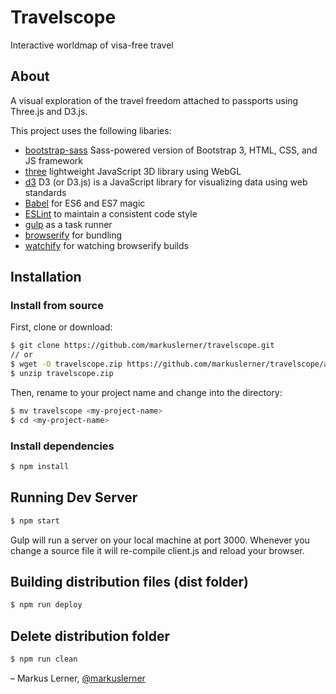 # Travelscope
Interactive worldmap of visa-free travel

## About

A visual exploration of the travel freedom attached to passports using Three.js and D3.js.

This project uses the following libaries:

* [bootstrap-sass](http://getbootstrap.com/) Sass-powered version of Bootstrap 3, HTML, CSS, and JS framework
* [three](https://github.com/mrdoob/three.js) lightweight JavaScript 3D library using WebGL
* [d3](https://github.com/d3/d3) D3 (or D3.js) is a JavaScript library for visualizing data using web standards
* [Babel](http://babeljs.io) for ES6 and ES7 magic
* [ESLint](http://eslint.org) to maintain a consistent code style
* [gulp](http://gulpjs.com/) as a task runner
* [browserify](http://browserify.org/) for bundling
* [watchify](https://github.com/substack/watchify) for watching browserify builds

## Installation

### Install from source

First, clone or download:

```bash
$ git clone https://github.com/markuslerner/travelscope.git
// or
$ wget -O travelscope.zip https://github.com/markuslerner/travelscope/archive/master.zip
$ unzip travelscope.zip
```

Then, rename to your project name and change into the directory:

```bash
$ mv travelscope <my-project-name>
$ cd <my-project-name>
```

### Install dependencies

```bash
$ npm install
```

## Running Dev Server

```bash
$ npm start
```

Gulp will run a server on your local machine at port 3000. Whenever you change a source file it will re-compile client.js and reload your browser.


## Building distribution files (dist folder)

```bash
$ npm run deploy
```

## Delete distribution folder

```bash
$ npm run clean
```

– Markus Lerner, [@markuslerner](https://twitter.com/markuslerner)

